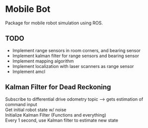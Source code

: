 # Mobile Bot  

Package for mobile robot simulation using ROS.  

## TODO  

- Implement range sensors in room corners, and bearing sensor
- Implement kalman filter for range sensors and bearing sensor
- Implement mapping algorithm
- Implement localization with laser scanners as range sensor
- Implement amcl

## Kalman Filter for Dead Reckoning  

Subscribe to differential drive odometry topic --> gets estimation of command input  
Get initial robot state w/ noise  
Initialize Kalman Filter (Functions and everything)  
Every 1 second, use Kalman filter to estimate new state  
